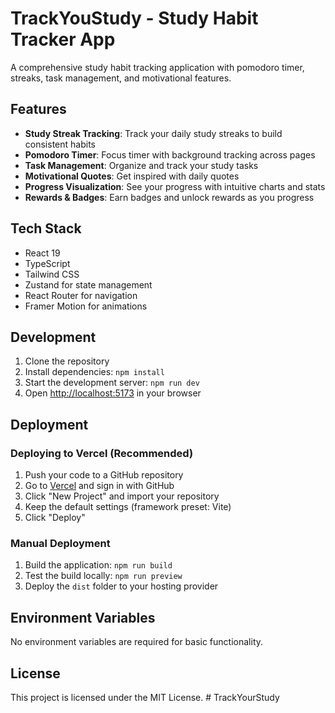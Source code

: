 # TrackYouStudy - Study Habit Tracker App

A comprehensive study habit tracking application with pomodoro timer, streaks, task management, and motivational features.

## Features

- **Study Streak Tracking**: Track your daily study streaks to build consistent habits
- **Pomodoro Timer**: Focus timer with background tracking across pages
- **Task Management**: Organize and track your study tasks
- **Motivational Quotes**: Get inspired with daily quotes
- **Progress Visualization**: See your progress with intuitive charts and stats
- **Rewards & Badges**: Earn badges and unlock rewards as you progress

## Tech Stack

- React 19
- TypeScript
- Tailwind CSS
- Zustand for state management
- React Router for navigation
- Framer Motion for animations

## Development

1. Clone the repository
2. Install dependencies: `npm install`
3. Start the development server: `npm run dev`
4. Open [http://localhost:5173](http://localhost:5173) in your browser

## Deployment

### Deploying to Vercel (Recommended)

1. Push your code to a GitHub repository
2. Go to [Vercel](https://vercel.com) and sign in with GitHub
3. Click "New Project" and import your repository
4. Keep the default settings (framework preset: Vite)
5. Click "Deploy"

### Manual Deployment

1. Build the application: `npm run build`
2. Test the build locally: `npm run preview`
3. Deploy the `dist` folder to your hosting provider

## Environment Variables

No environment variables are required for basic functionality.

## License

This project is licensed under the MIT License.
#   T r a c k Y o u r S t u d y 
 
 
